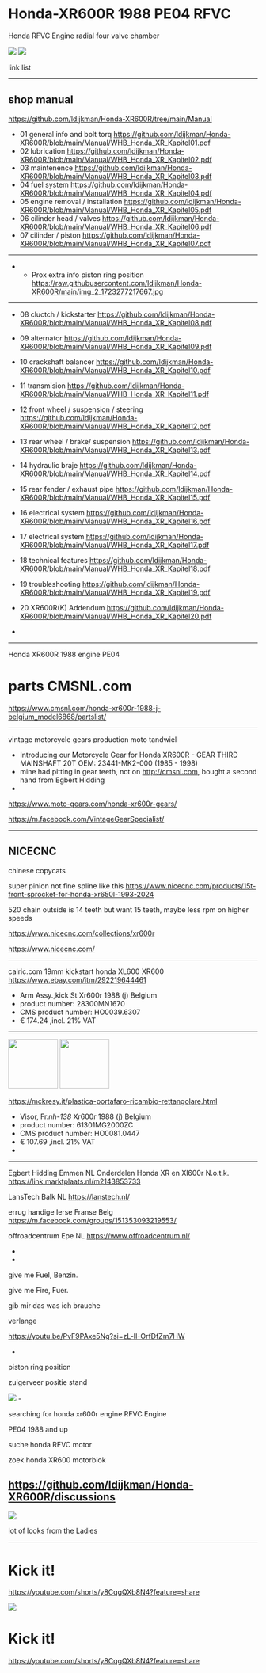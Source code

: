 # Honda-XR600R 1988 PE04 RFVC

Honda RFVC Engine
radial four valve chamber

<img src="https://raw.githubusercontent.com/ldijkman/Honda-XR600R/main/Honda%20XR600R%2088%20%203.jpg">
<img src="https://raw.githubusercontent.com/ldijkman/Honda-XR600R/main/honda_xr600r.jpg">

link list

---
## shop manual

https://github.com/ldijkman/Honda-XR600R/tree/main/Manual

- 01 general info and bolt torq https://github.com/ldijkman/Honda-XR600R/blob/main/Manual/WHB_Honda_XR_Kapitel01.pdf
- 02 lubrication https://github.com/ldijkman/Honda-XR600R/blob/main/Manual/WHB_Honda_XR_Kapitel02.pdf
- 03 maintenence https://github.com/ldijkman/Honda-XR600R/blob/main/Manual/WHB_Honda_XR_Kapitel03.pdf
- 04 fuel system https://github.com/ldijkman/Honda-XR600R/blob/main/Manual/WHB_Honda_XR_Kapitel04.pdf
- 05 engine removal / installation https://github.com/ldijkman/Honda-XR600R/blob/main/Manual/WHB_Honda_XR_Kapitel05.pdf
- 06 cilinder head / valves https://github.com/ldijkman/Honda-XR600R/blob/main/Manual/WHB_Honda_XR_Kapitel06.pdf
- 07 cilinder / piston https://github.com/ldijkman/Honda-XR600R/blob/main/Manual/WHB_Honda_XR_Kapitel07.pdf
---
- - Prox extra info piston ring position https://raw.githubusercontent.com/ldijkman/Honda-XR600R/main/img_2_1723277217667.jpg
---
- 08 cluctch / kickstarter https://github.com/ldijkman/Honda-XR600R/blob/main/Manual/WHB_Honda_XR_Kapitel08.pdf
- 09 alternator https://github.com/ldijkman/Honda-XR600R/blob/main/Manual/WHB_Honda_XR_Kapitel09.pdf
- 10 crackshaft balancer  https://github.com/ldijkman/Honda-XR600R/blob/main/Manual/WHB_Honda_XR_Kapitel10.pdf
- 11 transmision https://github.com/ldijkman/Honda-XR600R/blob/main/Manual/WHB_Honda_XR_Kapitel11.pdf
- 12 front wheel / suspension / steering https://github.com/ldijkman/Honda-XR600R/blob/main/Manual/WHB_Honda_XR_Kapitel12.pdf
- 13 rear wheel / brake/ suspension https://github.com/ldijkman/Honda-XR600R/blob/main/Manual/WHB_Honda_XR_Kapitel13.pdf
- 14 hydraulic braje https://github.com/ldijkman/Honda-XR600R/blob/main/Manual/WHB_Honda_XR_Kapitel14.pdf
- 15 rear fender / exhaust pipe https://github.com/ldijkman/Honda-XR600R/blob/main/Manual/WHB_Honda_XR_Kapitel15.pdf
- 16 electrical system https://github.com/ldijkman/Honda-XR600R/blob/main/Manual/WHB_Honda_XR_Kapitel16.pdf
- 17 electrical system https://github.com/ldijkman/Honda-XR600R/blob/main/Manual/WHB_Honda_XR_Kapitel17.pdf
- 18 technical features https://github.com/ldijkman/Honda-XR600R/blob/main/Manual/WHB_Honda_XR_Kapitel18.pdf
- 19 troubleshooting https://github.com/ldijkman/Honda-XR600R/blob/main/Manual/WHB_Honda_XR_Kapitel19.pdf
- 20 XR600R(K) Addendum https://github.com/ldijkman/Honda-XR600R/blob/main/Manual/WHB_Honda_XR_Kapitel20.pdf

- 
---

Honda XR600R 1988 engine PE04

# parts CMSNL.com
https://www.cmsnl.com/honda-xr600r-1988-j-belgium_model6868/partslist/

---
vintage motorcycle gears production moto tandwiel
- Introducing our Motorcycle Gear for Honda XR600R - GEAR THIRD MAINSHAFT 20T OEM: 23441-MK2-000 (1985 - 1998)
- mine had pitting in gear teeth, not on http://cmsnl.com,  bought a second hand from Egbert Hidding
- 
https://www.moto-gears.com/honda-xr600r-gears/

https://m.facebook.com/VintageGearSpecialist/


---

## NICECNC

chinese copycats

super pinion not fine spline like this https://www.nicecnc.com/products/15t-front-sprocket-for-honda-xr650l-1993-2024

520 chain outside is 14 teeth but want 15 teeth, maybe less rpm on higher speeds

https://www.nicecnc.com/collections/xr600r

https://www.nicecnc.com/


---

calric.com
19mm kickstart honda XL600 XR600
https://www.ebay.com/itm/292219644461

- Arm Assy.,kick St Xr600r 1988 (j) Belgium
- product number: 28300MN1670
- CMS product number: HO0039.6307
- € 174.24 ,incl. 21% VAT

---
<img src="https://github.com/ldijkman/Honda-XR600R/blob/main/visorfrnh-138_big61301MG2000ZC-01_35f0.jpg?raw=true" width="100px">
<img src="https://github.com/ldijkman/Honda-XR600R/blob/main/visorfrnh-138_big61301MG2000ZC-03_ca1a.jpg?raw=true" width="100px">

https://mckresy.it/plastica-portafaro-ricambio-rettangolare.html

- Visor, Fr.*nh-138* Xr600r 1988 (j) Belgium
- product number: 61301MG2000ZC
- CMS product number: HO0081.0447
- € 107.69 ,incl. 21% VAT
- 
---

Egbert Hidding Emmen NL
Onderdelen Honda XR en Xl600r
N.o.t.k.
https://link.marktplaats.nl/m2143853733



LansTech Balk NL
https://lanstech.nl/

errug handige Ierse Franse Belg
https://m.facebook.com/groups/151353093219553/

offroadcentrum Epe NL
https://www.offroadcentrum.nl/



-
-





give me Fuel, Benzin.

give me Fire, Fuer.

gib mir das was ich brauche

verlange

https://youtu.be/PvF9PAxe5Ng?si=zL-lI-OrfDfZm7HW

-

piston ring position

zuigerveer positie stand

<img src="https://raw.githubusercontent.com/ldijkman/Honda-XR600R/main/img_2_1723277217667.jpg">
-

searching for honda xr600r engine RFVC Engine

PE04 1988 and up

suche honda RFVC motor

zoek honda XR600 motorblok



## https://github.com/ldijkman/Honda-XR600R/discussions


<img src="https://raw.githubusercontent.com/ldijkman/Honda-XR600R/main/img_1_1723275700208.jpg">

lot of looks from the Ladies

---
# Kick it!

https://youtube.com/shorts/y8CqgQXb8N4?feature=share

<img src="https://raw.githubusercontent.com/ldijkman/Honda-XR600R/main/Screenshot%20from%202024-08-11%2010-02-07.png">

# Kick it!

https://youtube.com/shorts/y8CqgQXb8N4?feature=share
